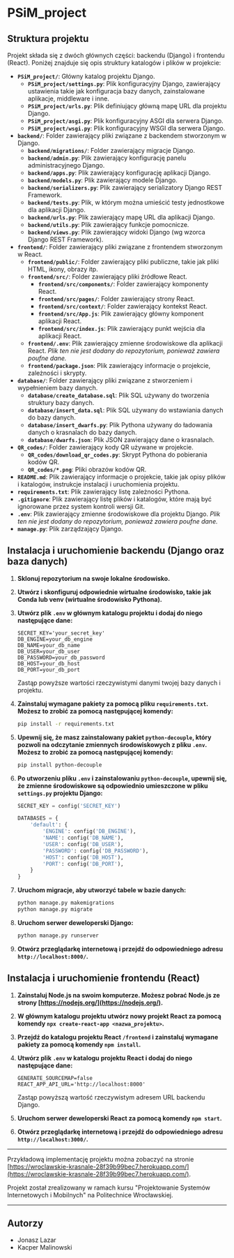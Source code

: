 # PSiM_project

## Struktura projektu

Projekt składa się z dwóch głównych części: backendu (Django) i frontendu (React). Poniżej znajduje się opis struktury katalogów i plików w projekcie:

- **`PSiM_project/`**: Główny katalog projektu Django.
  - **`PSiM_project/settings.py`**: Plik konfiguracyjny Django, zawierający ustawienia takie jak konfiguracja bazy danych, zainstalowane aplikacje, middleware i inne.
  - **`PSiM_project/urls.py`**: Plik definiujący główną mapę URL dla projektu Django.
  - **`PSiM_project/asgi.py`**: Plik konfiguracyjny ASGI dla serwera Django.
  - **`PSiM_project/wsgi.py`**: Plik konfiguracyjny WSGI dla serwera Django.
- **`backend/`**: Folder zawierający pliki związane z backendem stworzonym w Django.
  - **`backend/migrations/`**: Folder zawierający migracje Django.
  - **`backend/admin.py`**: Plik zawierający konfigurację panelu administracyjnego Django.
  - **`backend/apps.py`**: Plik zawierający konfigurację aplikacji Django.
  - **`backend/models.py`**: Plik zawierający modele Django.
  - **`backend/serializers.py`**: Plik zawierający serializatory Django REST Framework.
  - **`backend/tests.py`**: Plik, w którym można umieścić testy jednostkowe dla aplikacji Django.
  - **`backend/urls.py`**: Plik zawierający mapę URL dla aplikacji Django.
  - **`backend/utils.py`**: Plik zawierający funkcje pomocnicze.
  - **`backend/views.py`**: Plik zawierający widoki Django (wg wzorca Django REST Framework).
- **`frontend/`**: Folder zawierający pliki związane z frontendem stworzonym w React.
  - **`frontend/public/`**: Folder zawierający pliki publiczne, takie jak pliki HTML, ikony, obrazy itp.
  - **`frontend/src/`**: Folder zawierający pliki źródłowe React.
    - **`frontend/src/components/`**: Folder zawierający komponenty React.
    - **`frontend/src/pages/`**: Folder zawierający strony React.
    - **`frontend/src/context/`**: Folder zawierający kontekst React.
    - **`frontend/src/App.js`**: Plik zawierający główny komponent aplikacji React.
    - **`frontend/src/index.js`**: Plik zawierający punkt wejścia dla aplikacji React.
  - **`frontend/.env`**: Plik zawierający zmienne środowiskowe dla aplikacji React. *Plik ten nie jest dodany do repozytorium, ponieważ zawiera poufne dane.*
  - **`frontend/package.json`**: Plik zawierający informacje o projekcie, zależności i skrypty.
- **`database/`**: Folder zawierający pliki związane z stworzeniem i wypełnieniem bazy danych.
  - **`database/create_database.sql`**: Plik SQL używany do tworzenia struktury bazy danych.
  - **`database/insert_data.sql`**: Plik SQL używany do wstawiania danych do bazy danych.
  - **`database/insert_dwarfs.py`**: Plik Pythona używany do ładowania danych o krasnalach do bazy danych.
  - **`database/dwarfs.json`**: Plik JSON zawierający dane o krasnalach.
- **`QR_codes/`**: Folder zawierający kody QR używane w projekcie. 
  - **`QR_codes/download_qr_codes.py`**: Skrypt Pythona do pobierania kodów QR.
  - **`QR_codes/*.png`**: Pliki obrazów kodów QR.
- **`README.md`**: Plik zawierający informacje o projekcie, takie jak opisy plików i katalogów, instrukcje instalacji i uruchomienia projektu.
- **`requirements.txt`**: Plik zawierający listę zależności Pythona.
- **`.gitignore`**: Plik zawierający listę plików i katalogów, które mają być ignorowane przez system kontroli wersji Git.
- **`.env`**: Plik zawierający zmienne środowiskowe dla projektu Django. *Plik ten nie jest dodany do repozytorium, ponieważ zawiera poufne dane.*
- **`manage.py`**: Plik zarządzający Django.

## Instalacja i uruchomienie backendu (Django oraz baza danych)

1. **Sklonuj repozytorium na swoje lokalne środowisko.**

2. **Utwórz i skonfiguruj odpowiednie wirtualne środowisko, takie jak Conda lub venv (wirtualne środowisko Pythona).**

3. **Utwórz plik `.env` w głównym katalogu projektu i dodaj do niego następujące dane:**

    ```dotenv
    SECRET_KEY='your_secret_key'
    DB_ENGINE=your_db_engine
    DB_NAME=your_db_name
    DB_USER=your_db_user
    DB_PASSWORD=your_db_password
    DB_HOST=your_db_host
    DB_PORT=your_db_port
    ```

    Zastąp powyższe wartości rzeczywistymi danymi twojej bazy danych i projektu.

4. **Zainstaluj wymagane pakiety za pomocą pliku `requirements.txt`. Możesz to zrobić za pomocą następującej komendy:**

    ```bash
    pip install -r requirements.txt
    ```

5. **Upewnij się, że masz zainstalowany pakiet `python-decouple`, który pozwoli na odczytanie zmiennych środowiskowych z pliku `.env`. Możesz to zrobić za pomocą następującej komendy:**

    ```bash
    pip install python-decouple
    ```

6. **Po utworzeniu pliku `.env` i zainstalowaniu `python-decouple`, upewnij się, że zmienne środowiskowe są odpowiednio umieszczone w pliku `settings.py` projektu Django:**

    ```python
    SECRET_KEY = config('SECRET_KEY')

    DATABASES = {
        'default': {
            'ENGINE': config('DB_ENGINE'),
            'NAME': config('DB_NAME'),
            'USER': config('DB_USER'),
            'PASSWORD': config('DB_PASSWORD'),
            'HOST': config('DB_HOST'),
            'PORT': config('DB_PORT'),
        }
    }
    ```

7. **Uruchom migracje, aby utworzyć tabele w bazie danych:**

    ```bash
    python manage.py makemigrations
    python manage.py migrate
    ```

8. **Uruchom serwer deweloperski Django:**

    ```bash
    python manage.py runserver
    ```

9. **Otwórz przeglądarkę internetową i przejdź do odpowiedniego adresu `http://localhost:8000/`.**


## Instalacja i uruchomienie frontendu (React)

1. **Zainstaluj Node.js na swoim komputerze. Możesz pobrać Node.js ze strony [https://nodejs.org/](https://nodejs.org/).**

2. **W głównym katalogu projektu utwórz nowy projekt React za pomocą komendy `npx create-react-app <nazwa_projektu>`.**

3. **Przejdź do katalogu projektu React `/frontend` i zainstaluj wymagane pakiety za pomocą komendy `npm install`.**

4. **Utwórz plik `.env` w katalogu projektu React i dodaj do niego następujące dane:**

    ```dotenv
    GENERATE_SOURCEMAP=false
    REACT_APP_API_URL='http://localhost:8000'
    ```
    Zastąp powyższą wartość rzeczywistym adresem URL backendu Django.

5. **Uruchom serwer deweloperski React za pomocą komendy `npm start`.**

6. **Otwórz przeglądarkę internetową i przejdź do odpowiedniego adresu `http://localhost:3000/`.**

---

Przykładową implementację projektu można zobaczyć na stronie [https://wroclawskie-krasnale-28f39b99bec7.herokuapp.com/](https://wroclawskie-krasnale-28f39b99bec7.herokuapp.com/).

Projekt został zrealizowany w ramach kursu "Projektowanie Systemów Internetowych i Mobilnych" na Politechnice Wrocławskiej.

---

## Autorzy
- Jonasz Lazar
- Kacper Malinowski
